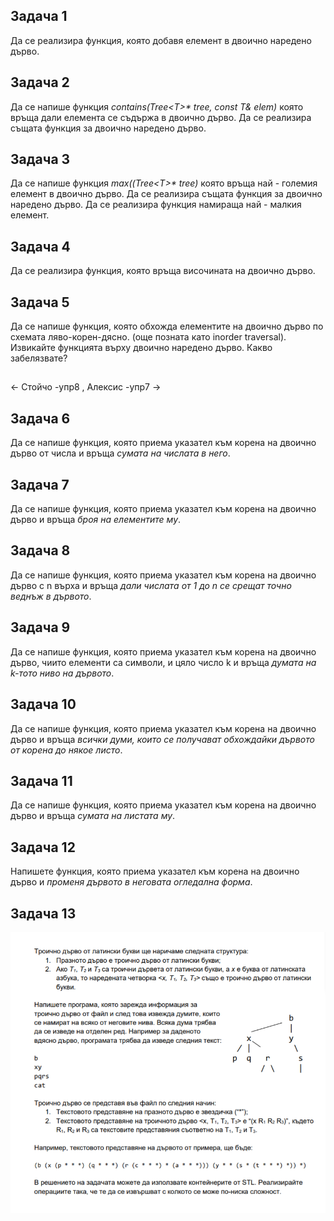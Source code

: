 ## Задача 1
Да се реализира функция, която добавя елемент в двоично наредено дърво.

## Задача 2
Да се напише функция *contains(Tree\<T>\* tree, const T& elem)* която връща дали елемента се съдържа в двоично дърво. Да се реализира същата функция за двоично наредено дърво.

## Задача 3
Да се напише функция *max((Tree\<T>\* tree)* която връща най - големия елемент в двоично дърво. Да се реализира същата функция за двоично наредено дърво. Да се реализира функция намираща най - малкия елемент.

## Задача 4
Да се реализира функция, която връща височината на двоично дърво.

## Задача 5
Да се напише функция, която обхожда елементите на двоично дърво по схемата ляво-корен-дясно. (още позната като inorder traversal). Извикайте функцията върху двоично наредено дърво. Какво забелязвате?

##  

 <- Стойчо -упр8  ,   Алексис -упр7 ->

##

## Задача 6
 Да се напише функция, която приема указател към корена на двоично дърво от числа и връща *сумата на числата в него*.  

## Задача 7
 Да се напише функция, която приема указател към корена на двоично дърво и връща *броя на елементите му*.  

## Задача 8
 Да се напише функция, която приема указател към корена на двоично дърво с n върха и връща *дали числата от 1 до n се срещат точно веднъж в дървото*.  

## Задача 9  
Да се напише функция, която приема указател към корена на двоично дърво, чиито елементи са символи, и цяло число k и връща *думата на k-тото ниво на дървото*.  

## Задача 10 
Да се напише функция, която приема указател към корена на двоично дърво и връща *всички думи, които се получават обхождайки дървото от корена до някое листо*.  

## Задача 11
 Да се напише функция, която приема указател към корена на двоично дърво и връща *сумата на листата му*.  

## Задача 12
 Напишете функция, която приема указател към корена на двоично дърво и *променя дървото в неговата огледална форма*.  

## Задача 13  
![alt_text](Tripple-tree.png)
